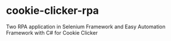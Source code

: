 # cookie-clicker-rpa
Two RPA application in Selenium Framework and Easy Automation Framework with C# for Cookie Clicker
